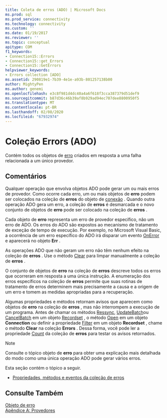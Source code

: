 ```yaml
---
title: Coleta de erros (ADO) | Microsoft Docs
ms.prod: sql
ms.prod_service: connectivity
ms.technology: connectivity
ms.custom: ''
ms.date: 01/19/2017
ms.reviewer: ''
ms.topic: conceptual
apitype: COM
f1_keywords:
- Connection15::Errors
- Connection15::get_Errors
- Connection15::GetErrors
helpviewer_keywords:
- Errors collection [ADO]
ms.assetid: 290819e1-7b39-4e1e-a93b-801257138b00
author: MightyPen
ms.author: genemi
ms.openlocfilehash: e3c8f981d4dc40a4a6f618f3cca387379d51def9
ms.sourcegitcommit: b87d36c46b39af8b929ad94ec707dee8800950f5
ms.translationtype: MT
ms.contentlocale: pt-BR
ms.lasthandoff: 02/08/2020
ms.locfileid: "67932974"
---
```

# <a name="errors-collection-ado"></a>Coleção Errors (ADO)
Contém todos os objetos de [erro](../../../ado/reference/ado-api/error-object.md) criados em resposta a uma falha relacionada a um único provedor.  
  
## <a name="remarks"></a>Comentários  
 Qualquer operação que envolva objetos ADO pode gerar um ou mais erros de provedor. Como ocorre cada erro, um ou mais objetos de **erro** podem ser colocados na coleção de **erros** do objeto de [conexão](../../../ado/reference/ado-api/connection-object-ado.md) . Quando outra operação ADO gera um erro, a coleção de **erros** é desmarcada e o novo conjunto de objetos de **erro** pode ser colocado na coleção de **erros** .  
  
 Cada objeto de **erro** representa um erro de provedor específico, não um erro de ADO. Os erros do ADO são expostos ao mecanismo de tratamento de exceção de tempo de execução. Por exemplo, no Microsoft Visual Basic, a ocorrência de um erro específico do ADO irá disparar um evento [OnError](../../../ado/reference/rds-api/onerror-event-rds.md) e aparecerá no objeto **Err** .  
  
 As operações ADO que não geram um erro não têm nenhum efeito na coleção de **erros** . Use o método [Clear](../../../ado/reference/ado-api/clear-method-ado.md) para limpar manualmente a coleção de **erros** .  
  
 O conjunto de objetos de **erro** na coleção de **erros** descreve todos os erros que ocorreram em resposta a uma única instrução. A enumeração dos erros específicos na coleção de **erros** permite que suas rotinas de tratamento de erros determinem mais precisamente a causa e a origem de um erro e tomem as medidas apropriadas para a recuperação.  
  
 Algumas propriedades e métodos retornam avisos que aparecem como objetos de **erro** na coleção de **erros** , mas não interrompem a execução de um programa. Antes de chamar os métodos [Ressync](../../../ado/reference/ado-api/resync-method.md), [UpdateBatch](../../../ado/reference/ado-api/updatebatch-method.md)ou [CancelBatch](../../../ado/reference/ado-api/cancelbatch-method-ado.md) em um objeto [Recordset](../../../ado/reference/ado-api/recordset-object-ado.md) , o método [Open](../../../ado/reference/ado-api/open-method-ado-connection.md) em um objeto **Connection** ou definir a propriedade [Filter](../../../ado/reference/ado-api/filter-property.md) em um objeto **Recordset** , chame o método **Clear** na coleção **Errors** . Dessa forma, você pode ler a propriedade [Count](../../../ado/reference/ado-api/count-property-ado.md) da coleção de **erros** para testar os avisos retornados.  
  
> [!NOTE]
>  Consulte o tópico objeto de **erro** para obter uma explicação mais detalhada do modo como uma única operação ADO pode gerar vários erros.  
  
 Esta seção contém o tópico a seguir.  
  
-   [Propriedades, métodos e eventos da coleção de erros](../../../ado/reference/ado-api/errors-collection-properties-methods-and-events.md)  
  
## <a name="see-also"></a>Consulte Também  
 [Objeto de erro](../../../ado/reference/ado-api/error-object.md)   
 [Apêndice A: Provedores](../../../ado/guide/appendixes/appendix-a-providers.md)
